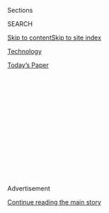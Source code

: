 <div id="app">

<div>

<div>

<div>

<div class="NYTAppHideMasthead css-1q2w90k e1suatyy0">

<div class="section css-ui9rw0 e1suatyy2">

<div class="css-eph4ug er09x8g0">

<div class="css-6n7j50">

</div>

<span class="css-1dv1kvn">Sections</span>

<div class="css-10488qs">

<span class="css-1dv1kvn">SEARCH</span>

</div>

[Skip to content](#site-content)[Skip to site
index](#site-index)

</div>

<div id="masthead-section-label" class="css-1wr3we4 eaxe0e00">

[Technology](https://www.nytimes.com/section/technology)

</div>

<div class="css-10698na e1huz5gh0">

</div>

</div>

<div id="masthead-bar-one" class="section hasLinks css-15hmgas e1csuq9d3">

<div class="css-uqyvli e1csuq9d0">

</div>

<div class="css-1uqjmks e1csuq9d1">

</div>

<div class="css-9e9ivx">

[](https://myaccount.nytimes.com/auth/login?response_type=cookie&client_id=vi)

</div>

<div class="css-1bvtpon e1csuq9d2">

[Today’s
Paper](https://www.nytimes.com/section/todayspaper)

</div>

</div>

</div>

</div>

<div data-aria-hidden="false">

<div id="site-content" data-role="main">

<div>

<div class="css-1aor85t" style="opacity:0.000000001;z-index:-1;visibility:hidden">

<div class="css-1hqnpie">

<div class="css-epjblv">

<span class="css-17xtcya">[Technology](/section/technology)</span><span class="css-x15j1o">|</span><span class="css-fwqvlz">It
Built an Empire of GIFs, Buzzy News and Jokes. China Isn’t
Amused.</span>

</div>

<div class="css-k008qs">

<div class="css-1iwv8en">

<span class="css-18z7m18"></span>

<div>

</div>

</div>

<span class="css-1n6z4y">https://nyti.ms/2GUKJLm</span>

<div class="css-1705lsu">

<div class="css-4xjgmj">

<div class="css-4skfbu" data-role="toolbar" data-aria-label="Social Media Share buttons, Save button, and Comments Panel with current comment count" data-testid="share-tools">

  - 
  - 
  - 
  - 
    
    <div class="css-6n7j50">
    
    </div>

  - 

</div>

</div>

</div>

</div>

</div>

</div>

<div id="NYT_TOP_BANNER_REGION" class="css-13pd83m">

</div>

<div id="top-wrapper" class="css-1sy8kpn">

<div id="top-slug" class="css-l9onyx">

Advertisement

</div>

[Continue reading the main
story](#after-top)

<div class="ad top-wrapper" style="text-align:center;height:100%;display:block;min-height:250px">

<div id="top" class="place-ad" data-position="top" data-size-key="top">

</div>

</div>

<div id="after-top">

</div>

</div>

<div id="sponsor-wrapper" class="css-1hyfx7x">

<div id="sponsor-slug" class="css-19vbshk">

Supported by

</div>

[Continue reading the main
story](#after-sponsor)

<div id="sponsor" class="ad sponsor-wrapper" style="text-align:center;height:100%;display:block">

</div>

<div id="after-sponsor">

</div>

</div>

<div class="css-1vkm6nb ehdk2mb0">

# It Built an Empire of GIFs, Buzzy News and Jokes. China Isn’t Amused.

</div>

<div class="css-79elbk" data-testid="photoviewer-wrapper">

<div class="css-z3e15g" data-testid="photoviewer-wrapper-hidden">

</div>

<div class="css-1a48zt4 ehw59r15" data-testid="photoviewer-children">

![<span class="css-16f3y1r e13ogyst0" data-aria-hidden="true">People
working at Bytedance’s headquarters in Beijing. China’s top media
regulator on Tuesday ordered the start-up to shut down its app for
sharing jokes and silly
videos.</span><span class="css-cnj6d5 e1z0qqy90" itemprop="copyrightHolder"><span class="css-1ly73wi e1tej78p0">Credit...</span><span><span>Giulia
Marchi/Bloomberg</span></span></span>](https://static01.nyt.com/images/2018/04/12/world/12chinacensor-1/merlin_136683807_faa3ffb7-ecde-4f4e-906a-20dec96d521c-articleLarge.jpg?quality=75&auto=webp&disable=upscale)

</div>

</div>

<div class="css-xt80pu e12qa4dv0">

<div class="css-18e8msd">

<div class="css-vp77d3 epjyd6m0">

<div class="css-1baulvz">

By [<span class="css-1baulvz last-byline" itemprop="name">Raymond
Zhong</span>](https://www.nytimes.com/by/raymond-zhong)

</div>

</div>

  - April 11,
    2018

  - 
    
    <div class="css-4xjgmj">
    
    <div class="css-d8bdto" data-role="toolbar" data-aria-label="Social Media Share buttons, Save button, and Comments Panel with current comment count" data-testid="share-tools">
    
      - 
      - 
      - 
      - 
        
        <div class="css-6n7j50">
        
        </div>
    
      - 
    
    </div>
    
    </div>

</div>

<div class="css-tk9fsr">

[阅读简体中文版](https://cn.nytimes.com/technology/20180412/china-toutiao-bytedance-censor/ "Read in Simplified Chinese")[閱讀繁體中文版](https://cn.nytimes.com/technology/20180412/china-toutiao-bytedance-censor/zh-hant/ "Read in Traditional Chinese")

</div>

</div>

<div class="section meteredContent css-1r7ky0e" name="articleBody" itemprop="articleBody">

<div class="css-1fanzo5 StoryBodyCompanionColumn">

<div class="css-53u6y8">

BEIJING — A Chinese start-up that appears to have mastered the art of
keeping people glued to their smartphones also has a knack for something
else: drawing the ire of China’s censors.

The country’s top media regulator on Tuesday ordered the company,
Bytedance, to shut down its app for sharing jokes and silly videos.
Vulgar content on the Neihan Duanzi app had “caused strong dislike among
internet users,” a [brief
notice](http://www.sapprft.gov.cn/sapprft/contents/6582/365922.shtml)
from the State Administration of Radio and Television said. The company
was told to clean up its other platforms, too.

The shutdown was only the latest blow for Bytedance, one of the world’s
most successful technology start-ups. Just a day earlier, its flagship
app, a [popular news aggregator called Jinri
Toutiao](https://www.nytimes.com/2018/01/02/business/china-toutiao-censorship.html),
was pulled from app stores for unspecified reasons.

And last week, Huoshan, the company’s platform for sharing slice-of-life
video clips, vanished from app stores after China’s official television
broadcaster rapped it for [glorifying underage
pregnancy](https://www.nytimes.com/2018/04/06/technology/china-censor-teen-moms.html).

</div>

</div>

<div class="css-1fanzo5 StoryBodyCompanionColumn">

<div class="css-53u6y8">

In a statement posted Wednesday morning, Zhang Yiming, Bytedance’s
founder and chief executive, said he had spent the previous, sleepless
night in deep reflection, gnawed by “a guilty conscience.”

“Content had appeared that did not accord with core socialist values and
was not a good guide for public opinion,” Mr. Zhang wrote. “Over the
past few years, we put more effort and resources toward expanding the
business, and did not take enough measures to supervise our platform.”

He added that Bytedance would expand its team for monitoring content to
10,000 people from 6,000 currently.

The company’s travails show how the government in Beijing has broadened
its restrictions on what people see and say on the internet. Regulators
are increasingly suppressing content that they deem pornographic or in
poor taste, and not merely material that touches on politically
sensitive topics such as regime change or personal freedoms.

The authorities are also scrambling to keep up as a new wave of Chinese
apps, many of them built around short, spontaneously recorded video
clips or live streams, helps people communicate and express themselves
in new and hard-to-supervise ways.

</div>

</div>

<div class="css-1fanzo5 StoryBodyCompanionColumn">

<div class="css-53u6y8">

Bytedance — which investors valued at more than $30 billion recently,
putting it more in the financial league of Airbnb or SpaceX than of
Buzzfeed or Vice — has assembled a confederation of these buzzy new
apps. And it has made no secret of its desire to dominate phone screens
across the rest of the world, too.

The company says it uses artificial intelligence technology to figure
out what users like, then makes sure they are fed more and more of it.
Read a few articles on the trade spat between the United States and
China, and soon your Toutiao feed will be populated with news on
international relations. Watch a bunch of stand-up comedy shows, and
before long the app will suggest new comics who might appeal.

Bytedance has spent top dollar hiring engineers and software experts to
fine-tune its recommendation technology.

“It’s like having a chef in your house who knows what kind of food you
like,” said Xu Qinglu, a 22-year-old student and Toutiao user in
Beijing.

“I think the app is not harmful,” she added. “The people who use it
should be responsible for their own behavior.”

At an [event in Beijing last month](http://36kr.com/p/5125610.html), Mr.
Zhang said he hoped that more than half of the company’s users would
come from outside China within the next three years. At the moment, he
said, one in 10 of its users was overseas.

First, though, the company needs to continue thriving in China.
Bytedance’s detractors say that salty, unwholesome material — the sort
that has the Chinese government on edge these days — is exactly what the
company’s apps have specialized in, and is a major reason for its
popularity.

</div>

</div>

<div class="css-1fanzo5 StoryBodyCompanionColumn">

<div class="css-53u6y8">

“Will a cleaned-up Toutiao still have an edge?” said Neil Arora, an
American investor who previously worked in venture capital in Beijing.

“Toutiao’s strong team, refined algorithms and locked-in users may help
it adapt,” said Mr. Arora, who is not a Bytedance shareholder. “However,
the bigger danger is that all news apps may lose out, with users pulling
away from sanitized news feeds for entertainment elsewhere.”

Hans Tung of GGV Capital, a venture firm that operates in both China and
the United States and is a Bytedance shareholder, said he was confident
the company would continue to add more types of material — not just the
lowbrow kind — to its platforms. “The Toutiao we see today is not the
Toutiao it will be five years from now,” he said.

“It’s better to go through this rodeo a few times,” Mr. Tung said of the
latest rebuke from regulators. This way, he said, the company will be
motivated to move more quickly in courting users who want higher-minded
stuff.

Toutiao aside, three other popular news apps — including one run by
Tencent, the giant Chinese conglomerate — were also taken down from
stores this week.

Another fast-growing video app, Kuaishou, was removed last week
alongside Huoshan, and also for featuring videos made by teenage
mothers. In response, Kuaishou’s parent company said it would increase
the size of its content-monitoring team to 5,000 from 2,000.

A [posting from Kuaishou on one hiring
website](https://www.lagou.com/jobs/4377331.html) last week says the
company is looking for people with bachelor’s degrees or higher.
Candidates with “good political awareness” and “strong political
sensitivity and discernment” are preferred. Being a member of the
Communist Party or Communist Youth League is also a plus, the listing
says.

</div>

</div>

<div class="css-1fanzo5 StoryBodyCompanionColumn">

<div class="css-53u6y8">

Duanzi, Bytedance’s now-shuttered humor app, trafficked in dirty jokes,
goofy comedy sketches and well-worn but persistent gender stereotypes.
One post that appeared on the app before it was closed down declared
that the way to know that a man won’t cheat on his wife is to place a
beautiful woman before him — but the way to test a woman’s fidelity is
to try seducing her with a lot of money.

Another post, unprintable in a family newspaper, was a ribald joke
involving a seller of fried dough sticks, his wife and an irate
customer.

Even Bytedance’s news app, Toutiao, featured plenty of edgy material
that kept users coming back, sometimes reluctantly, for more. Xiao Lin,
a 29-year-old programmer in Beijing, called the app “spiritual opium.”

“On a typical night, I would keep clicking on news items the app
recommended to me while telling myself, ‘After this, I will sleep,’ ”
Mr. Xiao said. “But I ended up reading more and more, for hours. I
couldn’t stop.”

He deleted the app in January.

</div>

</div>

</div>

<div>

</div>

<div>

</div>

<div>

</div>

<div>

<div id="bottom-wrapper" class="css-1ede5it">

<div id="bottom-slug" class="css-l9onyx">

Advertisement

</div>

[Continue reading the main
story](#after-bottom)

<div id="bottom" class="ad bottom-wrapper" style="text-align:center;height:100%;display:block;min-height:90px">

</div>

<div id="after-bottom">

</div>

</div>

</div>

</div>

</div>

## Site Index

<div>

</div>

## Site Information Navigation

  - [© <span>2020</span> <span>The New York Times
    Company</span>](https://help.nytimes.com/hc/en-us/articles/115014792127-Copyright-notice)

<!-- end list -->

  - [NYTCo](https://www.nytco.com/)
  - [Contact
    Us](https://help.nytimes.com/hc/en-us/articles/115015385887-Contact-Us)
  - [Work with us](https://www.nytco.com/careers/)
  - [Advertise](https://nytmediakit.com/)
  - [T Brand Studio](http://www.tbrandstudio.com/)
  - [Your Ad
    Choices](https://www.nytimes.com/privacy/cookie-policy#how-do-i-manage-trackers)
  - [Privacy](https://www.nytimes.com/privacy)
  - [Terms of
    Service](https://help.nytimes.com/hc/en-us/articles/115014893428-Terms-of-service)
  - [Terms of
    Sale](https://help.nytimes.com/hc/en-us/articles/115014893968-Terms-of-sale)
  - [Site
    Map](https://spiderbites.nytimes.com)
  - [Help](https://help.nytimes.com/hc/en-us)
  - [Subscriptions](https://www.nytimes.com/subscription?campaignId=37WXW)

</div>

</div>

</div>

</div>
